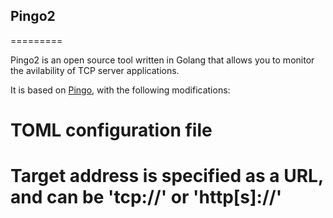 ## Pingo2
=========

Pingo2 is an open source tool written in Golang that allows you to monitor the avilability of TCP server applications.

It is based on [Pingo](https://github.com/orcheus/pingo), with the following modifications:

# TOML configuration file
# Target address is specified as a URL, and can be 'tcp://' or 'http[s]://'


